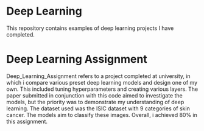 # Deep Learning
This repository contains examples of deep learning projects I have completed. 

# Deep Learning Assignment
Deep_Learning_Assignment refers to a project completed at university, in which i compare various preset deep learning models and design one of my own. This included tuning hyperparameters and creating various layers. The paper submitted in conjunction with this code aimed to investigate the models, but the priority was to demonstrate my understanding of deep learning. 
The dataset used was the ISIC dataset with 9 categories of skin cancer. The models aim to classify these images. 
Overall, i achieved 80% in this assignment.
